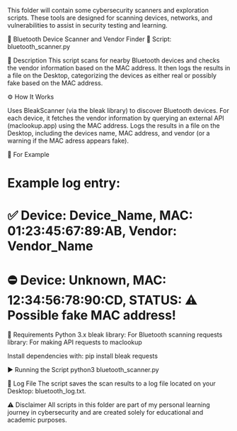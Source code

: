 This folder will contain some cybersecurity scanners and exploration scripts. 
These tools are designed for scanning devices, networks, and vulnerabilities to assist in security testing and learning.

🔐 Bluetooth Device Scanner and Vendor Finder
📄 Script: bluetooth_scanner.py

🧠 Description
This script scans for nearby Bluetooth devices and checks the vendor information based on the MAC address. 
It then logs the results in a file on the Desktop, categorizing the devices as either real or possibly fake based on the MAC address.

⚙️ How It Works

Uses BleakScanner (via the bleak library) to discover Bluetooth devices.
For each device, it fetches the vendor information by querying an external API (maclookup.app) using the MAC address.
Logs the results in a file on the Desktop, including the devices name, MAC address, and vendor (or a warning if the MAC adress appears fake).

🧪  For Example
# Example log entry:
# ✅ Device: Device_Name, MAC: 01:23:45:67:89:AB, Vendor: Vendor_Name
# ⛔ Device: Unknown, MAC: 12:34:56:78:90:CD, STATUS: ⚠️ Possible fake MAC address!
                                                                                                
🔧 Requirements
Python 3.x
bleak library: For Bluetooth scanning
requests library: For making API requests to maclookup

Install dependencies with:
pip install bleak requests
                                                                                                
▶️ Running the Script
python3 bluetooth_scanner.py
                                                                                                
💾 Log File
The script saves the scan results to a log file located on your Desktop: bluetooth_log.txt.

⚠️ Disclaimer
All scripts in this folder are part of my personal learning journey in cybersecurity and are created solely for educational and academic purposes.

